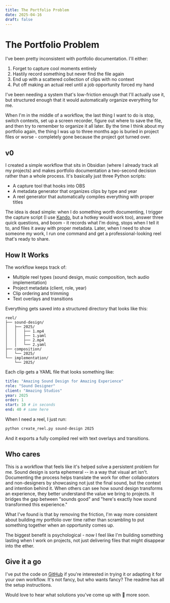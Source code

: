 ```yaml
---
title: The Portfolio Problem
date: 2025-04-16
draft: false
---
```


# The Portfolio Problem

I've been pretty inconsistent with portfolio documentation. I'll either:

1. Forget to capture cool moments entirely
2. Hastily record something but never find the file again
3. End up with a scattered collection of clips with no context
4. Put off making an actual reel until a job opportunity forced my hand

I've been needing a system that's low-friction enough that I'll actually use it, but structured enough that it would automatically organize everything for me.

When I'm in the middle of a workflow, the last thing I want to do is stop, switch contexts, set up a screen recorder, figure out where to save the file, and then try to remember to organize it all later. By the time I think about my portfolio again, the thing I was up to three months ago is buried in project files or worse - completely gone because the project got turned over.
## v0

I created a simple workflow that sits in Obsidian (where I already track all my projects) and makes portfolio documentation a two-second decision rather than a whole process. It's basically just three Python scripts:

- A capture tool that hooks into OBS
- A metadata generator that organizes clips by type and year
- A reel generator that automatically compiles everything with proper titles

The idea is dead simple: when I do something worth documenting, I trigger the capture script (I use [Kando](https://kando.menu/), but a hotkey would work too), answer three quick questions, and boom - it records what I'm doing, stops when I tell it to, and files it away with proper metadata. Later, when I need to show someone my work, I run one command and get a professional-looking reel that's ready to share.

## How It Works

The workflow keeps track of:

- Multiple reel types (sound design, music composition, tech audio implementation)
- Project metadata (client, role, year)
- Clip ordering and trimming
- Text overlays and transitions

Everything gets saved into a structured directory that looks like this:

```
reel/
├── sound-design/
│   ├── 2025/
│   │   ├── 1.mp4
│   │   ├── 1.yaml
│   │   ├── 2.mp4
│   │   └── 2.yaml
├── composition/
│   └── 2025/
└── implementation/
    └── 2025/
```

Each clip gets a YAML file that looks something like:

```yaml
title: "Amazing Sound Design for Amazing Experience"
role: "Sound Designer"
client: "Amazing Studios"
year: 2025
order: 1
start: 10 # in seconds
end: 40 # same here
```

When I need a reel, I just run:

```bash
python create_reel.py sound-design 2025
```

And it exports a fully compiled reel with text overlays and transitions.

## Who cares

This is a workflow that feels like it's helped solve a persistent problem for me. Sound design is sorta ephemeral -- in a way that visual art isn't. Documenting the process helps translate the work for other collaborators and non-designers by showcasing not just the final sound, but the context and intention behind it. When others can see how sound design transforms an experience, they better understand the value we bring to projects. It bridges the gap between "sounds good" and "here's exactly how sound transformed this experience."

What I've found is that by removing the friction, I'm way more consistent about building my portfolio over time rather than scrambling to put something together when an opportunity comes up.

The biggest benefit is psychological - now I feel like I'm building something lasting when I work on projects, not just delivering files that might disappear into the ether.

## Give it a go

I've put the code on [GitHub](https://github.com/danialrami/portfolio-reel) if you're interested in trying it or adapting it for your own workflow. It's not fancy, but who wants fancy? The readme has all the setup instructions.

Would love to hear what solutions you've come up with 👏 more soon.